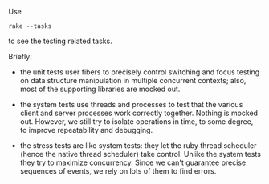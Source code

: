 Use

    rake --tasks
    
to see the testing related tasks.

Briefly:

* the unit tests user fibers to precisely control switching and focus testing on data structure manipulation in multiple concurrent contexts; also, most of the supporting libraries are mocked out.

* the system tests use threads and processes to test that the various client and server processes work correctly together. Nothing is mocked out. However, we still try to isolate operations in time, to some degree, to improve repeatability and debugging.

* the stress tests are like system tests: they let the ruby thread scheduler (hence the native thread scheduler) take control. Unlike the system tests they try to maximize concurrency. Since we can't guarantee precise sequences of events, we rely on lots of them to find errors.


